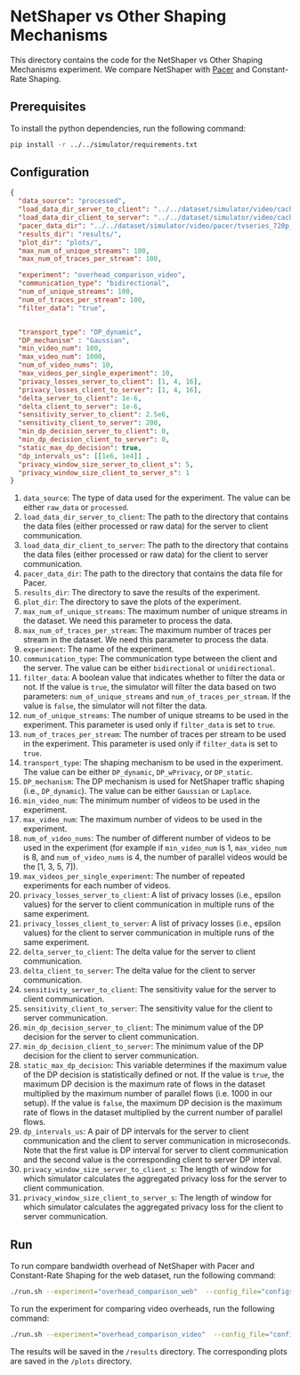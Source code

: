 # NetShaper vs Other Shaping Mechanisms
This directory contains the code for the NetShaper vs Other Shaping Mechanisms experiment. 
We compare NetShaper with [Pacer](https://www.usenix.org/system/files/sec22-mehta.pdf) and Constant-Rate Shaping.


## Prerequisites
To install the python dependencies, run the following command:
```bash
pip install -r ../../simulator/requirements.txt
```
## Configuration
```json
{
  "data_source": "processed",
  "load_data_dir_server_to_client": "../../dataset/simulator/video/cache/server_to_client/",
  "load_data_dir_client_to_server": "../../dataset/simulator/video/cache/client_to_server/",
  "pacer_data_dir": "../../dataset/simulator/video/pacer/tvseries_720p_sizes.csv",
  "results_dir": "results/",
  "plot_dir": "plots/",  
  "max_num_of_unique_streams": 100,
  "max_num_of_traces_per_stream": 100,

  "experiment": "overhead_comparison_video",
  "communication_type": "bidirectional",
  "num_of_unique_streams": 100,
  "num_of_traces_per_stream": 100,
  "filter_data": "true",


  "transport_type": "DP_dynamic",
  "DP_mechanism" : "Gaussian",
  "min_video_num": 100,
  "max_video_num": 1000,
  "num_of_video_nums": 10,
  "max_videos_per_single_experiment": 10,
  "privacy_losses_server_to_client": [1, 4, 16], 
  "privacy_losses_client_to_server": [1, 4, 16],
  "delta_server_to_client": 1e-6,
  "delta_client_to_server": 1e-6,
  "sensitivity_server_to_client": 2.5e6,
  "sensitivity_client_to_server": 200,
  "min_dp_decision_server_to_client": 0,
  "min_dp_decision_client_to_server": 0,
  "static_max_dp_decision": true,
  "dp_intervals_us": [[1e6, 1e4]] ,
  "privacy_window_size_server_to_client_s": 5,
  "privacy_window_size_client_to_server_s": 1
}
```
1. `data_source`: The type of data used for the experiment. The value can be either `raw_data` or `processed`.
2. `load_data_dir_server_to_client`: The path to the directory that contains the data files (either processed or raw data) for the server to client communication.
3. `load_data_dir_client_to_server`: The path to the directory that contains the data files (either processed or raw data) for the client to server communication.
4. `pacer_data_dir`: The path to the directory that contains the data file for Pacer.
5. `results_dir`: The directory to save the results of the experiment.
6. `plot_dir`: The directory to save the plots of the experiment.
7. `max_num_of_unique_streams`: The maximum number of unique streams in the dataset. We need this parameter to process the data.
8. `max_num_of_traces_per_stream`: The maximum number of traces per stream in the dataset. We need this parameter to process the data.
9. `experiment`: The name of the experiment.
10. `communication_type`: The communication type between the client and the server. The value can be either `bidirectional` or `unidirectional`.
11. `filter_data`: A boolean value that indicates whether to filter the data or not. If the value is `true`, the simulator will filter the data based on two parameters: `num_of_unique_streams` and `num_of_traces_per_stream`. If the value is `false`, the simulator will not filter the data.
12. `num_of_unique_streams`: The number of unique streams to be used in the experiment. This parameter is used only if `filter_data` is set to `true`.
13. `num_of_traces_per_stream`: The number of traces per stream to be used in the experiment. This parameter is used only if `filter_data` is set to `true`.
14. `transport_type`: The shaping mechanism to be used in the experiment. The value can be either `DP_dynamic`, `DP_wPrivacy`, or `DP_static`.
15. `DP_mechanism`: The DP mechanism is used for NetShaper traffic shaping (i.e., `DP_dynamic`). The value can be either `Gaussian` or `Laplace`.
16. `min_video_num`: The minimum number of videos to be used in the experiment.
17. `max_video_num`: The maximum number of videos to be used in the experiment.
18. `num_of_video_nums`: The number of different number of videos to be used in the experiment (for example if `min_video_num` is 1, `max_video_num` is 8, and `num_of_video_nums` is 4, the number of parallel videos would be the [1, 3, 5, 7]).
19. `max_videos_per_single_experiment`: The number of repeated experiments for each number of videos.
20. `privacy_losses_server_to_client`: A list of privacy losses (i.e., epsilon values) for the server to client communication in multiple runs of the same experiment.
21. `privacy_losses_client_to_server`: A list of privacy losses (i.e., epsilon values) for the client to server communication in multiple runs of the same experiment.
22. `delta_server_to_client`: The delta value for the server to client communication.
23. `delta_client_to_server`: The delta value for the client to server communication.
24. `sensitivity_server_to_client`: The sensitivity value for the server to client communication.
25. `sensitivity_client_to_server`: The sensitivity value for the client to server communication.
26. `min_dp_decision_server_to_client`: The minimum value of the DP decision for the server to client communication.
27. `min_dp_decision_client_to_server`: The minimum value of the DP decision for the client to server communication.
28. `static_max_dp_decision`: This variable determines if the maximum value of the DP decision is statistically defined or not. If the value is `true`, the maximum DP decision is the maximum rate of flows in the dataset multiplied by the maximum number of parallel flows (i.e. 1000 in our setup). If the value is `false`, the maximum DP decision is the maximum rate of flows in the dataset multiplied by the current number of parallel flows.
29. `dp_intervals_us`: A pair of DP intervals for the server to client communication and the client to server communication in microseconds. Note that the first value is DP interval for server to client communication and the second value is the corresponding client to server DP interval.
30. `privacy_window_size_server_to_client_s`: The length of window for which simulator calculates the aggregated privacy loss for the server to client communication.
31. `privacy_window_size_client_to_server_s`: The length of window for which simulator calculates the aggregated privacy loss for the client to server communication.


## Run
To run compare bandwidth overhead of NetShaper with Pacer and Constant-Rate Shaping for the web dataset, run the following command:
```bash
./run.sh --experiment="overhead_comparison_web"  --config_file="configs/overhead_comparison_web.json"
```
To run the experiment for comparing video overheads, run the following command:
```bash
./run.sh --experiment="overhead_comparison_video"  --config_file="configs/overhead_comparison_video.json"
```
The results will be saved in the `/results` directory. The corresponding plots are saved in the `/plots` directory.